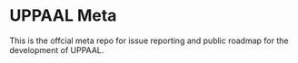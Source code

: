 # UPPAAL Meta 

This is the offcial meta repo for issue reporting and public roadmap for the development of UPPAAL.

